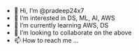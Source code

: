- 👋 Hi, I’m @pradeep24x7
- 👀 I’m interested in DS, ML, AI, AWS
- 🌱 I’m currently learning AWS, DS
- 💞️ I’m looking to collaborate on the above
- 📫 How to reach me ...

<!---
pradeep24x7/pradeep24x7 is a ✨ special ✨ repository because its `README.md` (this file) appears on your GitHub profile.
You can click the Preview link to take a look at your changes.
--->
